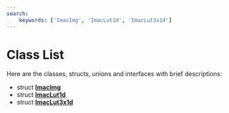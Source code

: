 ```yaml
---
search:
    keywords: ['ImacImg', 'ImacLut1d', 'ImacLut3x1d']
---
```


# Class List

Here are the classes, structs, unions and interfaces with brief descriptions:
* struct [**ImacImg**](struct_imac_img.md)
* struct [**ImacLut1d**](struct_imac_lut1d.md)
* struct [**ImacLut3x1d**](struct_imac_lut3x1d.md)
